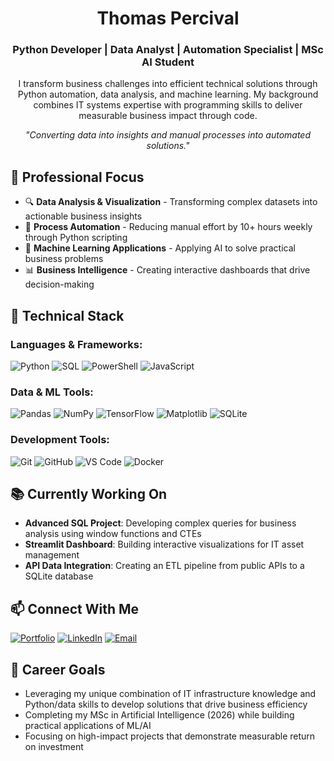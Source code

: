 <h1 align="center">Thomas Percival</h1>
<h3 align="center">Python Developer | Data Analyst | Automation Specialist | MSc AI Student</h3>

<p align="center">
I transform business challenges into efficient technical solutions through Python automation, data analysis, and machine learning. My background combines IT systems expertise with programming skills to deliver measurable business impact through code.
</p>

<p align="center"><i>"Converting data into insights and manual processes into automated solutions."</i></p>

## 💼 Professional Focus

- 🔍 **Data Analysis & Visualization** - Transforming complex datasets into actionable business insights
- 🤖 **Process Automation** - Reducing manual effort by 10+ hours weekly through Python scripting
- 🧠 **Machine Learning Applications** - Applying AI to solve practical business problems
- 📊 **Business Intelligence** - Creating interactive dashboards that drive decision-making

## 🔧 Technical Stack

### Languages & Frameworks:
![Python](https://img.shields.io/badge/-Python-3776AB?style=for-the-badge&logo=python&logoColor=white)
![SQL](https://img.shields.io/badge/-SQL-4479A1?style=for-the-badge&logo=postgresql&logoColor=white)
![PowerShell](https://img.shields.io/badge/-PowerShell-5391FE?style=for-the-badge&logo=powershell&logoColor=white)
![JavaScript](https://img.shields.io/badge/-JavaScript-F7DF1E?style=for-the-badge&logo=javascript&logoColor=black)

### Data & ML Tools:
![Pandas](https://img.shields.io/badge/-Pandas-150458?style=for-the-badge&logo=pandas&logoColor=white)
![NumPy](https://img.shields.io/badge/-NumPy-013243?style=for-the-badge&logo=numpy&logoColor=white)
![TensorFlow](https://img.shields.io/badge/-TensorFlow-FF6F00?style=for-the-badge&logo=tensorflow&logoColor=white)
![Matplotlib](https://img.shields.io/badge/-Matplotlib-11557c?style=for-the-badge)
![SQLite](https://img.shields.io/badge/-SQLite-003B57?style=for-the-badge&logo=sqlite&logoColor=white)

### Development Tools:
![Git](https://img.shields.io/badge/-Git-F05032?style=for-the-badge&logo=git&logoColor=white)
![GitHub](https://img.shields.io/badge/-GitHub-181717?style=for-the-badge&logo=github)
![VS Code](https://img.shields.io/badge/-VS_Code-007ACC?style=for-the-badge&logo=visual-studio-code&logoColor=white)
![Docker](https://img.shields.io/badge/-Docker-2496ED?style=for-the-badge&logo=docker&logoColor=white)

## 📚 Currently Working On

- **Advanced SQL Project**: Developing complex queries for business analysis using window functions and CTEs
- **Streamlit Dashboard**: Building interactive visualizations for IT asset management
- **API Data Integration**: Creating an ETL pipeline from public APIs to a SQLite database

## 📫 Connect With Me

[![Portfolio](https://img.shields.io/badge/-Portfolio-4285F4?style=for-the-badge&logo=google-chrome&logoColor=white)](https://tpercival01.github.io/Portfolio)
[![LinkedIn](https://img.shields.io/badge/-LinkedIn-0A66C2?style=for-the-badge&logo=linkedin&logoColor=white)](https://www.linkedin.com/in/thomaspercival)
[![Email](https://img.shields.io/badge/-Email-0078D4?style=for-the-badge&logo=microsoft-outlook&logoColor=white)](mailto:thomaspercival@live.co.uk)

## 🎯 Career Goals

- Leveraging my unique combination of IT infrastructure knowledge and Python/data skills to develop solutions that drive business efficiency
- Completing my MSc in Artificial Intelligence (2026) while building practical applications of ML/AI
- Focusing on high-impact projects that demonstrate measurable return on investment
